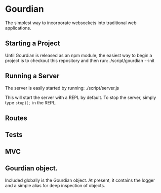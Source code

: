 Gourdian
=

The simplest way to incorporate websockets into traditional web applications.

Starting a Project
-
Until Gourdian is released as an npm module, the easiest way to begin a project is to checkout this repository and then run:
	./script/gourdian --init

Running a Server
-
The server is easily started by running:
	./script/server.js

This will start the server with a REPL by default.  To  stop the server, simply type `stop();` in the REPL.

Routes
-

Tests
-

MVC
-

Gourdian object.
-
Included globally is the Gourdian object.  At present, it contains the logger and a simple alias for deep inspection of objects.
